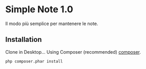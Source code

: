 Simple Note 1.0
==========

Il modo più semplice per mantenere le note.

Installation
------------
Clone in Desktop...
Using Composer (recommended) [composer](http://getcomposer.org "composer - package manager").

```sh
php composer.phar install
```

